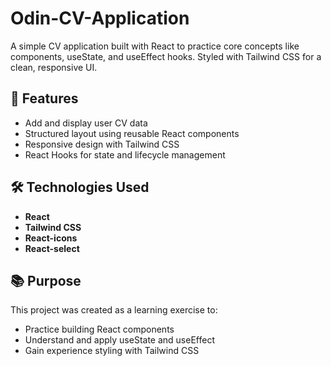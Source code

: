 # Odin-CV-Application

A simple CV application built with React to practice core concepts like components, useState, and useEffect hooks. Styled with Tailwind CSS for a clean, responsive UI.

## 🚀 Features

- Add and display user CV data
- Structured layout using reusable React components
- Responsive design with Tailwind CSS
- React Hooks for state and lifecycle management

## 🛠️ Technologies Used

- **React**
- **Tailwind CSS**
- **React-icons**
- **React-select**

## 📚 Purpose

This project was created as a learning exercise to:
- Practice building React components
- Understand and apply useState and useEffect
- Gain experience styling with Tailwind CSS